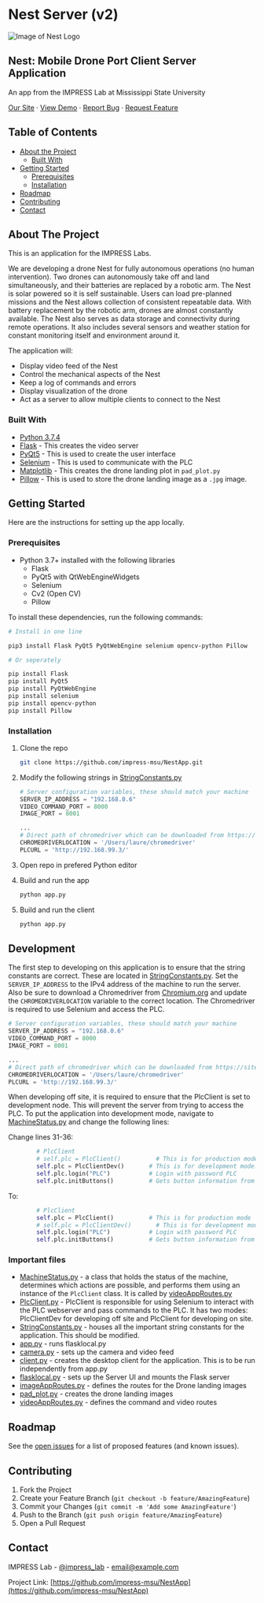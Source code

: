 <!-- TODO Documentation:

* routes.py
* camera.py
* static/
* templates/ -->

# Nest Server (v2)

![Image of Nest Logo](https://i.imgur.com/wk2ynOg.jpg)

## Nest: Mobile Drone Port Client Server Application

An app from the IMPRESS Lab at Mississippi State University

[Our Site](http://impress.ece.msstate.edu/research/projects/Nest) ·
[View Demo](todo) ·
[Report Bug](https://github.com/lpjune/NestServerV2/issues) ·
[Request Feature](https://github.com/lpjune/NestServerV2/issues)

## Table of Contents

* [About the Project](#about-the-project)
  * [Built With](#built-with)
* [Getting Started](#getting-started)
  * [Prerequisites](#prerequisites)
  * [Installation](#installation)
* [Roadmap](#roadmap)
* [Contributing](#contributing)
* [Contact](#contact)

<!-- ABOUT THE PROJECT -->
## About The Project

This is an application for the IMPRESS Labs.

We are developing a drone Nest for fully autonomous operations (no human intervention). Two drones can autonomously take off and land simultaneously, and their batteries are replaced by a robotic arm. The Nest is solar powered so it is self sustainable. Users can load pre-planned missions and the Nest allows collection of consistent repeatable data. With battery replacement by the robotic arm, drones are almost constantly available. The Nest also serves as data storage and connectivity during remote operations. It also includes several sensors and weather station for constant monitoring itself and environment around it.

The application will:

* Display video feed of the Nest
* Control the mechanical aspects of the Nest
* Keep a log of commands and errors
* Display visualization of the drone
* Act as a server to allow multiple clients to connect to the Nest

### Built With

* [Python 3.7.4](https://www.python.org/downloads/release/python-374/)
* [Flask](https://www.fullstackpython.com/flask.html) - This creates the video server
* [PyQt5](https://pypi.org/project/PyQt5/) - This is used to create the user interface
* [Selenium](https://selenium-python.readthedocs.io/) - This is used to communicate with the PLC
* [Matplotlib](https://matplotlib.org/users/installing.html) - This creates the drone landing plot in ```pad_plot.py``` 
* [Pillow](https://pypi.org/project/Pillow/) - This is used to store the drone landing image as a ```.jpg``` image.

<!-- GETTING STARTED -->
## Getting Started

Here are the instructions for setting up the app locally.

### Prerequisites

* Python 3.7+ installed with the following libraries
  * Flask
  * PyQt5 with QtWebEngineWidgets
  * Selenium
  * Cv2 (Open CV)
  * Pillow

To install these dependencies, run the following commands:

```bash
# Install in one line

pip3 install Flask PyQt5 PyQtWebEngine selenium opencv-python Pillow

# Or seperately

pip install Flask
pip install PyQt5
pip install PyQtWebEngine
pip install selenium
pip install opencv-python
pip install Pillow
```

### Installation

1. Clone the repo

    ```bash
    git clone https://github.com/impress-msu/NestApp.git
    ```

2. Modify the following strings in [StringConstants.py](StringConstants.py)

    ```python
    # Server configuration variables, these should match your machine
    SERVER_IP_ADDRESS = "192.168.0.6"
    VIDEO_COMMAND_PORT = 8000
    IMAGE_PORT = 8001

    ...
    # Direct path of chromedriver which can be downloaded from https://sites.google.com/a/chromium.org/chromedriver/ 
    CHROMEDRIVERLOCATION = '/Users/laure/chromedriver'
    PLCURL = 'http://192.168.99.3/'
    ```

3. Open repo in prefered Python editor

4. Build and run the app
  
    ```bash
    python app.py
    ```

5. Build and run the client

    ```bash
    python app.py
    ```

## Development

The first step to developing on this application is to ensure that the string constants are correct. These are located in [StringConstants.py](StringConstants.py). Set the ```SERVER_IP_ADDRESS``` to the IPv4 address of the machine to run the server. Also be sure to download a Chromedriver from [Chromium.org](https://sites.google.com/a/chromium.org/chromedriver/) and update the ```CHROMEDRIVERLOCATION``` variable to the correct location. The Chromedriver is required to use Selenium and access the PLC. 

```python
# Server configuration variables, these should match your machine
SERVER_IP_ADDRESS = "192.168.0.6"
VIDEO_COMMAND_PORT = 8000
IMAGE_PORT = 8001

...
# Direct path of chromedriver which can be downloaded from https://sites.google.com/a/chromium.org/chromedriver/ 
CHROMEDRIVERLOCATION = '/Users/laure/chromedriver'
PLCURL = 'http://192.168.99.3/'
```

When developing off site, it is required to ensure that the PlcClient is set to development node. This will prevent the server from trying to access the PLC. To put the application into development mode, navigate to [MachineStatus.py](MachineStatus.py) and change the following lines:

Change lines 31-36:

``` python
        # PlcClient
        # self.plc = PlcClient()          # This is for production mode
        self.plc = PlcClientDev()       # This is for development mode. It makes a client with empty functions
        self.plc.login("PLC")           # Login with password PLC
        self.plc.initButtons()          # Gets button information from the PlcClient browser window
```

To:

``` python
        # PlcClient
        self.plc = PlcClient()          # This is for production mode
        # self.plc = PlcClientDev()       # This is for development mode. It makes a client with empty functions
        self.plc.login("PLC")           # Login with password PLC
        self.plc.initButtons()          # Gets button information from the PlcClient browser window
```

### Important files

* [MachineStatus.py](MachineStatus.py) - a class that holds the status of the machine, determines which actions are possible, and performs them using an instance of the ```PlcClient``` class. It is called by [videoAppRoutes.py](videoAppRoutes.py)
* [PlcClient.py](PlcClient.py) - PlcClient is responsible for using Selenium to interact with the PLC webserver and pass commands to the PLC. It has two modes: PlcClientDev for developing off site and PlcClient for developing on site. 
* [StringConstants.py](StringConstants.py) - houses all the important string constants for the application. This should be modified. 
* [app.py](app.py) - runs flasklocal.py
* [camera.py](camera.py) - sets up the camera and video feed
* [client.py](client.py) - creates the desktop client for the application. This is to be run independently from app.py
* [flasklocal.py](flasklocal.py) - sets up the Server UI and mounts the Flask server
* [imageAppRoutes.py](imageAppRoutes.py) - defines the routes for the Drone landing images
* [pad_plot.py](pad_plot.py) - creates the drone landing images
* [videoAppRoutes.py](videoAppRoutes.py) - defines the command and video routes

## Roadmap

See the [open issues](https://github.com/lpjune/NestServerV2/issues) for a list of proposed features (and known issues).

## Contributing

1. Fork the Project
2. Create your Feature Branch (`git checkout -b feature/AmazingFeature`)
3. Commit your Changes (`git commit -m 'Add some AmazingFeature'`)
4. Push to the Branch (`git push origin feature/AmazingFeature`)
5. Open a Pull Request

## Contact

IMPRESS Lab - [@impress_lab](https://twitter.com/impress_lab) - email@example.com

Project Link: [https://github.com/impress-msu/NestApp](https://github.com/impress-msu/NestApp)